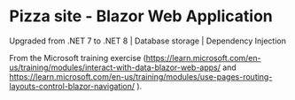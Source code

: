 # Pizza site - Blazor Web Application

Upgraded from .NET 7 to .NET 8 | Database storage | Dependency Injection

From the Microsoft training exercise (https://learn.microsoft.com/en-us/training/modules/interact-with-data-blazor-web-apps/ and https://learn.microsoft.com/en-us/training/modules/use-pages-routing-layouts-control-blazor-navigation/ ).


